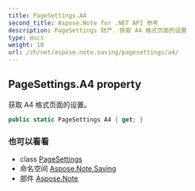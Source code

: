```yaml
---
title: PageSettings.A4
second_title: Aspose.Note for .NET API 参考
description: PageSettings 财产. 获取 A4 格式页面的设置
type: docs
weight: 10
url: /zh/net/aspose.note.saving/pagesettings/a4/
---
```

## PageSettings.A4 property

获取 A4 格式页面的设置。

```csharp
public static PageSettings A4 { get; }
```

### 也可以看看

* class [PageSettings](../)
* 命名空间 [Aspose.Note.Saving](../../pagesettings/)
* 部件 [Aspose.Note](../../../)


